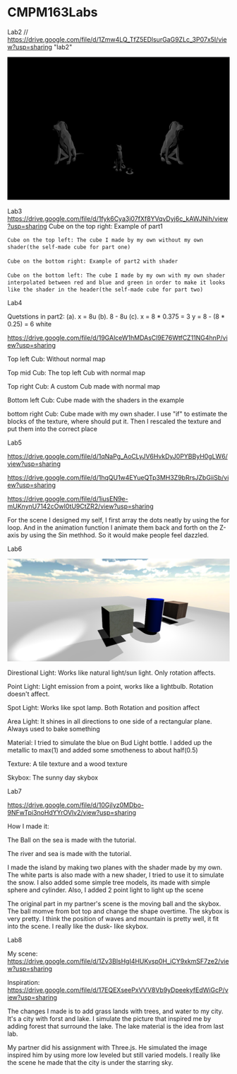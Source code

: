 # CMPM163Labs
Lab2 // https://drive.google.com/file/d/1Zmw4LQ_TfZ5EDlsurGaG9ZLc_3P07x5I/view?usp=sharing  "lab2"

![](Lab2/Scence.png)

Lab3  https://drive.google.com/file/d/1fyk6Cya3j07fXf8YVqvDyj6c_kAWJNih/view?usp=sharing
    Cube on the top right: Example of part1
    
    Cube on the top left: The cube I made by my own without my own shader(the self-made cube for part one)
    
    Cube on the bottom right: Example of part2 with shader
   
    Cube on the bottom left: The cube I made by my own with my own shader interpolated between red and blue and green in order to make it looks like the shader in the header(the self-made cube for part two) 


Lab4 

Quetstions in part2: 
(a). x = 8u
(b). 8 - 8u
(c). x = 8 * 0.375 = 3
     y = 8 - (8 * 0.25) = 6
     white


https://drive.google.com/file/d/19GAlceW1hMDAsCl9E76WtfCZ11NG4hnP/view?usp=sharing


Top left Cub: Without normal map

Top mid Cub: The top left Cub with normal map

Top right Cub: A custom Cub made with normal map

Bottom left Cub: Cube made with the shaders in the example

bottom right Cub: Cube made with my own shader. I use "if" to estimate the blocks of the texture, where should put it. Then I rescaled the texture and put them into the correct place



Lab5

https://drive.google.com/file/d/1qNaPg_AoCLyJV6HvkDyJ0PYBByH0gLW6/view?usp=sharing

https://drive.google.com/file/d/1hqQU1w4EYueQTp3MH3Z9bRrsJZbGiiSb/view?usp=sharing

https://drive.google.com/file/d/1iusEN9e-mUKnynU7142cOwI0tU9CtZR2/view?usp=sharing


For the scene I designed my self, I first array the dots neatly by using the for loop. And in the animation function I animate them back and forth on the Z-axis by using the Sin methhod. So it would make people feel dazzled.


Lab6

![](lAB6/Scene.png)

Direstional Light: Works like natural light/sun light. Only rotation affects.

Point Light: Light emission from a point, works like a lightbulb. Rotation doesn't affect.

Spot Light: Works like spot lamp. Both Rotation and position affect

Area Light: It shines in all directions to one side of a rectangular plane. Always used to bake something

Material: I tried to simulate the blue on Bud Light bottle. I added up the metallic to max(1) and added some smotheness to about half(0.5)

Texture: A tile texture and a wood texture

Skybox: The sunny day skybox



Lab7 

https://drive.google.com/file/d/10GjIyz0MDbo-9NFwTpi3noHdYYrOVlv2/view?usp=sharing

How I made it:

The Ball on the sea is made with the tutorial.

The river and sea is made with the tutorial.

I made the island by making two planes with the shader made by my own. The white parts is also made with a new shader, I tried to use it to simulate the snow. I also added some simple tree models, its made with simple sphere and cylinder. Also, I added 2 point light to light up the scene

The original part in my partner's scene is the moving ball and the skybox. The ball momve from bot top and change the shape overtime. The skybox is very pretty. I think the position of waves and mountain is pretty well, it fit into the scene. I really like the dusk- like skybox.

Lab8

My scene: https://drive.google.com/file/d/1Zv3BlsHgI4HUKvsp0H_iCY9xkmSF7ze2/view?usp=sharing

Inspiration: https://drive.google.com/file/d/17EQEXseePxVVV8Vb9yDpeekyfEdWiGcP/view?usp=sharing

The changes I made is to add grass lands with trees, and water to my city. It's a city with forst and lake. I simulate the picture that inspired me by adding forest that surround the lake. The lake material is the idea from last lab.

My partner did his assignment with Three.js. He simulated the image inspired him by using more low leveled but still varied models. I really like the scene he made that the city is under the starring sky.
